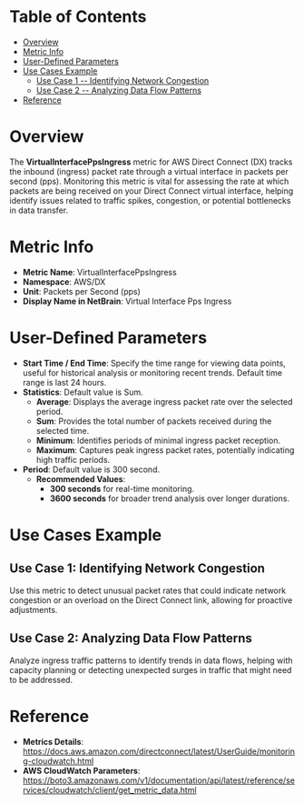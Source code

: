 # Table of Contents
- [Overview](#overview)
- [Metric Info](#metric-info)
- [User-Defined Parameters](#user-defined-parameters)
- [Use Cases Example](#example)
    - [Use Case 1 -- Identifying Network Congestion](#example-1) 
    - [Use Case 2 -- Analyzing Data Flow Patterns](#example-2)
- [Reference](#reference)

# Overview <a name="overview"></a>
The <b>VirtualInterfacePpsIngress</b> metric for AWS Direct Connect (DX) tracks the inbound (ingress) packet rate through a virtual interface in packets per second (pps). Monitoring this metric is vital for assessing the rate at which packets are being received on your Direct Connect virtual interface, helping identify issues related to traffic spikes, congestion, or potential bottlenecks in data transfer.



# Metric Info <a name="metric-info"></a>
* <b>Metric Name</b>: VirtualInterfacePpsIngress
* <b>Namespace</b>: AWS/DX
* <b>Unit</b>: Packets per Second (pps)
* <b>Display Name in NetBrain</b>: Virtual Interface Pps Ingress

# User-Defined Parameters <a name="user-defined-parameters"></a>
* <b>Start Time / End Time</b>: Specify the time range for viewing data points, useful for historical analysis or monitoring recent trends. Default time range is last 24 hours.
* <b>Statistics</b>: Default value is Sum.
  * <b>Average</b>: Displays the average ingress packet rate over the selected period.
  * <b>Sum</b>: Provides the total number of packets received during the selected time.
  * <b>Minimum</b>: Identifies periods of minimal ingress packet reception.
  * <b>Maximum</b>: Captures peak ingress packet rates, potentially indicating high traffic periods.
* <b>Period</b>: Default value is 300 second.
  * <b>Recommended Values</b>:
    * <b>300 seconds</b> for real-time monitoring.
    * <b>3600 seconds</b> for broader trend analysis over longer durations.

# Use Cases Example <a name="example"></a>
## Use Case 1: Identifying Network Congestion <a name="example-1"></a>
Use this metric to detect unusual packet rates that could indicate network congestion or an overload on the Direct Connect link, allowing for proactive adjustments.

## Use Case 2: Analyzing Data Flow Patterns <a name="example-2"></a>
Analyze ingress traffic patterns to identify trends in data flows, helping with capacity planning or detecting unexpected surges in traffic that might need to be addressed.

# Reference <a name="reference"></a>
* <b>Metrics Details</b>: https://docs.aws.amazon.com/directconnect/latest/UserGuide/monitoring-cloudwatch.html
* <b>AWS CloudWatch Parameters</b>: https://boto3.amazonaws.com/v1/documentation/api/latest/reference/services/cloudwatch/client/get_metric_data.html